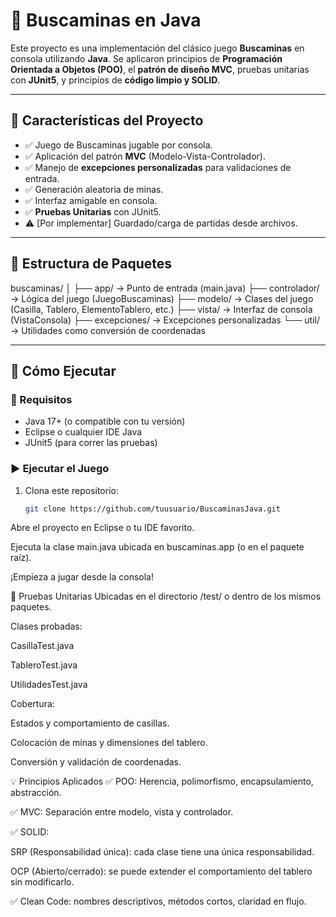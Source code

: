 # 🎯 Buscaminas en Java

Este proyecto es una implementación del clásico juego **Buscaminas** en consola utilizando **Java**. Se aplicaron principios de **Programación Orientada a Objetos (POO)**, el **patrón de diseño MVC**, pruebas unitarias con **JUnit5**, y principios de **código limpio y SOLID**.

---

## 🧠 Características del Proyecto

- ✅ Juego de Buscaminas jugable por consola.
- ✅ Aplicación del patrón **MVC** (Modelo-Vista-Controlador).
- ✅ Manejo de **excepciones personalizadas** para validaciones de entrada.
- ✅ Generación aleatoria de minas.
- ✅ Interfaz amigable en consola.
- ✅ **Pruebas Unitarias** con JUnit5.
- ⚠️ [Por implementar] Guardado/carga de partidas desde archivos.

---

## 📁 Estructura de Paquetes

buscaminas/
│
├── app/ → Punto de entrada (main.java)
├── controlador/ → Lógica del juego (JuegoBuscaminas)
├── modelo/ → Clases del juego (Casilla, Tablero, ElementoTablero, etc.)
├── vista/ → Interfaz de consola (VistaConsola)
├── excepciones/ → Excepciones personalizadas
└── util/ → Utilidades como conversión de coordenadas


---

## 🏁 Cómo Ejecutar

### 📌 Requisitos

- Java 17+ (o compatible con tu versión)
- Eclipse o cualquier IDE Java
- JUnit5 (para correr las pruebas)

### ▶️ Ejecutar el Juego

1. Clona este repositorio:

   ```bash
   git clone https://github.com/tuusuario/BuscaminasJava.git
   

Abre el proyecto en Eclipse o tu IDE favorito.

Ejecuta la clase main.java ubicada en buscaminas.app (o en el paquete raíz).

¡Empieza a jugar desde la consola!

🧪 Pruebas Unitarias
Ubicadas en el directorio /test/ o dentro de los mismos paquetes.

Clases probadas:

CasillaTest.java

TableroTest.java

UtilidadesTest.java

Cobertura:

Estados y comportamiento de casillas.

Colocación de minas y dimensiones del tablero.

Conversión y validación de coordenadas.

💡 Principios Aplicados
✅ POO: Herencia, polimorfismo, encapsulamiento, abstracción.

✅ MVC: Separación entre modelo, vista y controlador.

✅ SOLID:

SRP (Responsabilidad única): cada clase tiene una única responsabilidad.

OCP (Abierto/cerrado): se puede extender el comportamiento del tablero sin modificarlo.

✅ Clean Code: nombres descriptivos, métodos cortos, claridad en flujo.
